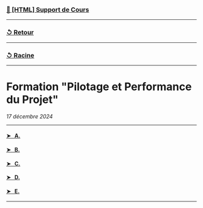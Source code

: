 ### [📝 [HTML] Support de Cours](A1N1_Pilotage-et-Performance-du-Projet.pdf)

---

### [↺ Retour](../README.MD)

---

### [↺ Racine](../../../README.MD)

---

# Formation "Pilotage et Performance du Projet"

<i>17 décembre 2024</i>

---

#### [➤ &nbsp; A.](README.MD#)

#### [➤ &nbsp; B.](README.MD#)

#### [➤ &nbsp; C.](README.MD#)

#### [➤ &nbsp; D.](README.MD#)

#### [➤ &nbsp; E.](README.MD#)

---
